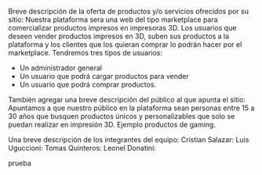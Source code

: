 Breve descripción de la oferta de productos y/o servicios ofrecidos por su
sitio: 
Nuestra plataforma sera una web del tipo marketplace para comercializar productos impresos en impresoras 3D. Los usuarios que deseen vender productos impresos en 3D, suben sus productos a la plataforma y los clientes que los quieran comprar lo podrán hacer por el marketplace. Tendremos tres tipos de usuarios:
- Un administrador general
- Un usuario que podrá cargar productos para vender
- Un usuario que podrá comprar productos. 

También agregar una breve descripción del público al que apunta el sitio:
Apuntamos a que nuestro público en la plataforma sean personas entre 15 a 30 años que busquen productos únicos y personalizables que solo se puedan realizar en impresión 3D. Ejemplo productos de gaming.

Una breve descripción de los integrantes del equipo:
Cristian Salazar: 
Luis Uguccioni:
Tomas Quinteros: 
Leonel Donatini: 

prueba
